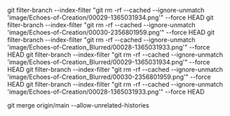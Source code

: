 git filter-branch --index-filter "git rm -rf --cached --ignore-unmatch 'image/Echoes-of-Creation/00029-1365031934.png'" --force HEAD
git filter-branch --index-filter "git rm -rf --cached --ignore-unmatch 'image/Echoes-of-Creation/00030-2356801959.png'" --force HEAD
git filter-branch --index-filter "git rm -rf --cached --ignore-unmatch 'image/Echoes-of-Creation_Blurred/00028-1365031933.png'" --force HEAD
git filter-branch --index-filter "git rm -rf --cached --ignore-unmatch 'image/Echoes-of-Creation_Blurred/00029-1365031934.png'" --force HEAD
git filter-branch --index-filter "git rm -rf --cached --ignore-unmatch 'image/Echoes-of-Creation_Blurred/00030-2356801959.png'" --force HEAD
git filter-branch --index-filter "git rm -rf --cached --ignore-unmatch 'image/Echoes-of-Creation/00028-1365031933.png'" --force HEAD

git merge origin/main --allow-unrelated-histories